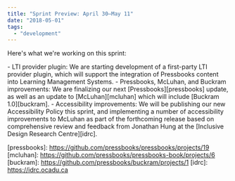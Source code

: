 ```yaml
---
title: "Sprint Preview: April 30–May 11"
date: "2018-05-01"
tags: 
  - "development"
---
```


Here's what we're working on this sprint:

\- LTI provider plugin: We are starting development of a first-party LTI provider plugin, which will support the integration of Pressbooks content into Learning Management Systems. - Pressbooks, McLuhan, and Buckram improvements: We are finalizing our next [Pressbooks][pressbooks] update, as well as an update to [McLuhan][mcluhan] which will include [Buckram 1.0][buckram]. - Accessibility improvements: We will be publishing our new Accessibility Policy this sprint, and implementing a number of accessibility improvements to McLuhan as part of the forthcoming release based on comprehensive review and feedback from Jonathan Hung at the [Inclusive Design Research Centre][idrc].

[pressbooks]: https://github.com/pressbooks/pressbooks/projects/19 [mcluhan]: https://github.com/pressbooks/pressbooks-book/projects/6 [buckram]: https://github.com/pressbooks/buckram/projects/1 [idrc]: https://idrc.ocadu.ca

